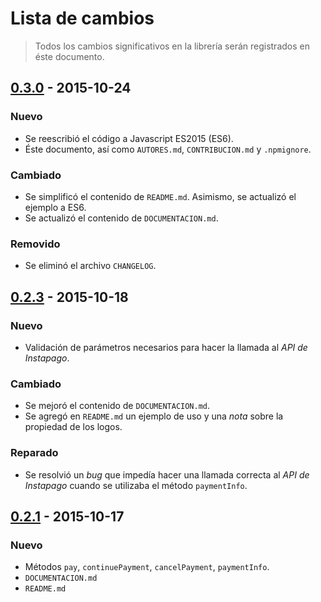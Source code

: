# Lista de cambios

> Todos los cambios significativos en la librería serán registrados en éste documento.

## [0.3.0](https://github.com/abr4xas/node-instapago/tree/v0.3.0) - 2015-10-24

### Nuevo

* Se reescribió el código a Javascript ES2015 (ES6).
* Éste documento, así como `AUTORES.md`, `CONTRIBUCION.md` y `.npmignore`.

### Cambiado

* Se simplificó el contenido de `README.md`. Asimismo, se actualizó el ejemplo a ES6.
* Se actualizó el contenido de `DOCUMENTACION.md`.

### Removido

* Se eliminó el archivo `CHANGELOG`.

## [0.2.3](https://github.com/abr4xas/node-instapago/tree/v0.2.3) - 2015-10-18

### Nuevo

* Validación de parámetros necesarios para hacer la llamada al *API de Instapago*.

### Cambiado

* Se mejoró el contenido de `DOCUMENTACION.md`.
* Se agregó en `README.md` un ejemplo de uso y una *nota* sobre la propiedad de los logos.

### Reparado

* Se resolvió un *bug* que impedía hacer una llamada correcta al *API de Instapago* cuando se utilizaba el método `paymentInfo`.

## [0.2.1](https://github.com/abr4xas/node-instapago/tree/v0.2.1) - 2015-10-17

### Nuevo

* Métodos `pay`, `continuePayment`, `cancelPayment`, `paymentInfo`.
* `DOCUMENTACION.md`
* `README.md`